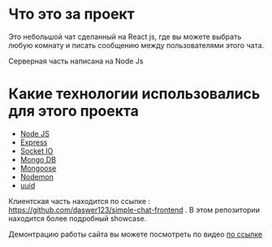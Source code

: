 # Что это за проект

Это небольшой чат сделанный на React js, где вы можете выбрать любую комнату и писать сообщению между пользователями этого чата.

Серверная часть написана на Node Js

# Какие технологии использовались для этого проекта
 * [Node JS](https://ru.reactjs.org/)
 * [Express](https://expressjs.com/ru/)
 * [Socket IO](https://socket.io/)
 * [Mongo DB](https://www.mongodb.com/)
 * [Mongoose](https://mongoosejs.com/)
 * [Nodemon](https://www.npmjs.com/package/nodemon)
 * [uuid](https://www.npmjs.com/package/uuid)

Клиентская часть находится по ссылке : https://github.com/daswer123/simple-chat-frontend . В этом репозитории находится более подробный showcase.

Демонтрацию работы сайта вы можете посмотреть по видео [по ссылке](https://www.youtube.com/watch?v=IxR3XQjxIcg)

